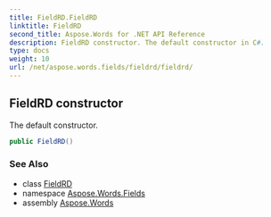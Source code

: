 ```yaml
---
title: FieldRD.FieldRD
linktitle: FieldRD
second_title: Aspose.Words for .NET API Reference
description: FieldRD constructor. The default constructor in C#.
type: docs
weight: 10
url: /net/aspose.words.fields/fieldrd/fieldrd/
---
```

## FieldRD constructor

The default constructor.

```csharp
public FieldRD()
```

### See Also

* class [FieldRD](../)
* namespace [Aspose.Words.Fields](../../fieldrd/)
* assembly [Aspose.Words](../../../)
